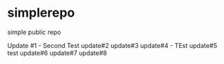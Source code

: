 # simplerepo
simple public repo

Update #1 - Second Test 
update#2
update#3
update#4 - TEst
update#5 test
update#6 
update#7
update#8
